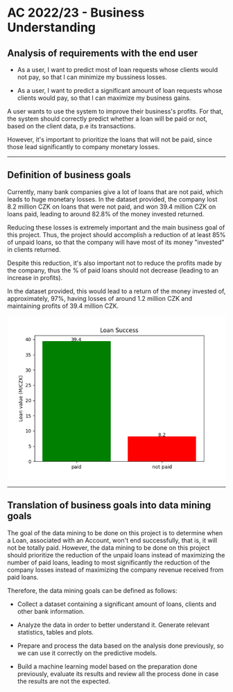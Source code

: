 # AC 2022/23 - Business Understanding

## Analysis of requirements with the end user

- As a user, I want to predict most of loan requests whose clients would not pay, so that I can minimize my bussiness losses.

- As a user, I want to predict a significant amount of loan requests whose clients would pay, so that I can maximize my business gains.

A user wants to use the system to improve their business's profits. For that, the system should correctly predict whether a loan will be paid or not, based on the client data, p.e its transactions. 

However, it's important to prioritize the loans that will not be paid, since those lead significantly to company monetary losses.

---- 

## Definition of business goals

Currently, many bank companies give a lot of loans that are not paid, which leads to huge monetary losses.
In the dataset provided, the company lost 8.2 million CZK on loans that were not paid, and won 39.4 million CZK on loans paid, leading to
around 82.8% of the money invested returned.

Reducing these losses is extremely important and the main business goal of this project. Thus, the project should accomplish
a reduction of at least 85% of unpaid loans, so that the company will have most of its money "invested" in clients returned.

Despite this reduction, it's also important not to reduce the profits made by the company, thus the % of paid loans should not decrease (leading to an increase in profits).

In the dataset provided, this would lead to a return of the money invested of, approximately, 97%, having losses of around 1.2 million CZK and 
maintaining profits of 39.4 million CZK.

![Loan Success](bu_values.png)

----

## Translation of business goals into data mining goals

The goal of the data mining to be done on this project is to determine when a Loan, associated with an Account, won't end successfully, that is, it will not be totally paid. However, the data mining to be done on this project should prioritize the reduction of the unpaid loans instead of maximizing the number of paid loans, leading to most significantly the reduction of the company losses instead of maximizing the company revenue received from paid loans.

Therefore, the data mining goals can be defined as follows:

- Collect a dataset containing a significant amount of loans, clients and other bank information.

- Analyze the data in order to better understand it. Generate relevant statistics, tables and plots.

- Prepare and process the data based on the analysis done previously, so we can use it correctly on the predictive models.

- Build a machine learning model based on the preparation done previously, evaluate its results and review all the process done in case the results are not the expected.



